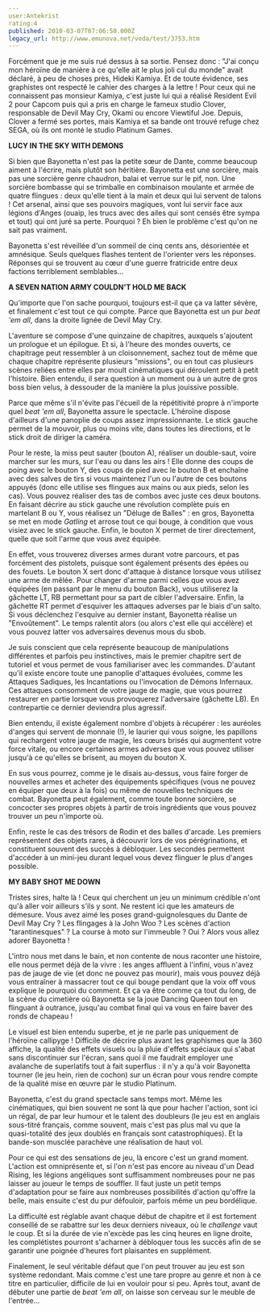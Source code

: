 ```yaml
---
user:Antekrist
rating:4
published: 2010-03-07T07:06:50.000Z
legacy_url: http://www.emunova.net/veda/test/3753.htm
---
```

Forcément que je me suis rué dessus à sa sortie. Pensez donc : "J'ai conçu mon héroïne de manière à ce qu'elle ait le plus joli cul du monde" avait déclaré, à peu de choses près, Hideki Kamiya. Et de toute évidence, ses graphistes ont respecté le cahier des charges à la lettre ! Pour ceux qui ne connaissent pas monsieur Kamiya, c'est juste lui qui a réalisé Resident Evil 2 pour Capcom puis qui a pris en charge le fameux studio Clover, responsable de Devil May Cry, Okami ou encore Viewtiful Joe. Depuis, Clover a fermé ses portes, mais Kamiya et sa bande ont trouvé refuge chez SEGA, où ils ont monté le studio Platinum Games.  

  

**LUCY IN THE SKY WITH DEMONS**  

Si bien que Bayonetta n'est pas la petite sœur de Dante, comme beaucoup aiment à l'écrire, mais plutôt son héritière. Bayonetta est une sorcière, mais pas une sorcière genre chaudron, balai et verrue sur le pif, non. Une sorcière bombasse qui se trimballe en combinaison moulante et armée de quatre flingues : deux qu'elle tient à la main et deux qui lui servent de talons ! Cet arsenal, ainsi que ses pouvoirs magiques, vont lui servir face aux légions d'Anges (ouaip, les trucs avec des ailes qui sont censés être sympa et tout) qui ont juré sa perte. Pourquoi ? Eh bien le problème c'est qu'on ne sait pas vraiment.  

Bayonetta s'est réveillée d'un sommeil de cinq cents ans, désorientée et amnésique. Seuls quelques flashes tentent de l'orienter vers les réponses. Réponses qui se trouvent au cœur d'une guerre fratricide entre deux factions terriblement semblables...  

  

**A SEVEN NATION ARMY COULDN'T HOLD ME BACK**  

Qu'importe que l'on sache pourquoi, toujours est-il que ça va latter sévère, et finalement c'est tout ce qui compte. Parce que Bayonetta est un pur _beat 'em all_, dans la droite lignée de Devil May Cry.  

L'aventure se compose d'une quinzaine de chapitres, auxquels s'ajoutent un prologue et un épilogue. Et si, à l'heure des mondes ouverts, ce chapitrage peut ressembler à un cloisonnement, sachez tout de même que chaque chapitre représente plusieurs "missions", ou en tout cas plusieurs scènes reliées entre elles par moult cinématiques qui déroulent petit à petit l'histoire. Bien entendu, il sera question à un moment ou à un autre de gros boss bien velus, à dessouder de la manière la plus jouissive possible.  

Parce que même s'il n'évite pas l'écueil de la répétitivité propre à n'importe quel _beat 'em all_, Bayonetta assure le spectacle. L'héroïne dispose d'ailleurs d'une panoplie de coups assez impressionnante. Le stick gauche permet de la mouvoir, plus ou moins vite, dans toutes les directions, et le stick droit de diriger la caméra.  

Pour le reste, la miss peut sauter (bouton A), réaliser un double-saut, voire marcher sur les murs, sur l'eau ou dans les airs ! Elle donne des coups de poing avec le bouton Y, des coups de pied avec le bouton B et enchaîne avec des salves de tirs si vous maintenez l'un ou l'autre de ces boutons appuyés (donc elle utilise ses flingues aux mains ou aux pieds, selon les cas). Vous pouvez réaliser des tas de combos avec juste ces deux boutons. En faisant décrire au stick gauche une révolution complète puis en martelant B ou Y, vous réalisez un "Déluge de Balles" : en gros, Bayonetta se met en mode _Gatling_ et arrose tout ce qui bouge, à condition que vous visiez avec le stick gauche. Enfin, le bouton X permet de tirer directement, quelle que soit l'arme que vous avez équipée.  

En effet, vous trouverez diverses armes durant votre parcours, et pas forcément des pistolets, puisque sont également présents des épées ou des fouets. Le bouton X sert donc d'attaque à distance lorsque vous utilisez une arme de mêlée. Pour changer d'arme parmi celles que vous avez équipées (en passant par le menu du bouton Back), vous utiliserez la gâchette LT, RB permettant pour sa part de cibler l'adversaire. Enfin, la gâchette RT permet d'esquiver les attaques adverses par le biais d'un salto. Si vous déclenchez l'esquive au dernier instant, Bayonetta réalise un "Envoûtement". Le temps ralentit alors (ou alors c'est elle qui accélère) et vous pouvez latter vos adversaires devenus mous du sbob.  

Je suis conscient que cela représente beaucoup de manipulations différentes et parfois peu instinctives, mais le premier chapitre sert de tutoriel et vous permet de vous familiariser avec les commandes. D'autant qu'il existe encore toute une panoplie d'attaques évoluées, comme les Attaques Sadiques, les Incantations ou l'invocation de Démons Infernaux. Ces attaques consomment de votre jauge de magie, que vous pourrez restaurer en partie lorsque vous provoquerez l'adversaire (gâchette LB). En contrepartie ce dernier deviendra plus agressif.  

Bien entendu, il existe également nombre d'objets à récupérer : les auréoles d'anges qui servent de monnaie (!), le laurier qui vous soigne, les papillons qui rechargent votre jauge de magie, les cœurs brisés qui augmentent votre force vitale, ou encore certaines armes adverses que vous pouvez utiliser jusqu'à ce qu'elles se brisent, au moyen du bouton X.  

En sus vous pourrez, comme je le disais au-dessus, vous faire forger de nouvelles armes et acheter des équipements spécifiques (vous ne pouvez en équiper que deux à la fois) ou même de nouvelles techniques de combat. Bayonetta peut également, comme toute bonne sorcière, se concocter ses propres objets à partir de trois ingrédients que vous pouvez trouver un peu n'importe où.  

Enfin, reste le cas des trésors de Rodin et des balles d'arcade. Les premiers représentent des objets rares, à découvrir lors de vos pérégrinations, et constituent souvent des succès à débloquer. Les secondes permettent d'accéder à un mini-jeu durant lequel vous devez flinguer le plus d'anges possible.  

  

**MY BABY SHOT ME DOWN**  

Tristes sires, halte là ! Ceux qui cherchent un jeu un minimum crédible n'ont qu'à aller voir ailleurs s'ils y sont. Ne restent ici que les amateurs de démesure. Vous avez aimé les poses grand-guignolesques du Dante de Devil May Cry ? Les flingages à la John Woo ? Les scènes d'action "tarantinesques" ? La course à moto sur l'immeuble ? Oui ? Alors vous allez adorer Bayonetta !  

L'intro nous met dans le bain, et non contente de nous raconter une histoire, elle nous permet déjà de la vivre : les anges affluent à l'infini, vous n'avez pas de jauge de vie (et donc ne pouvez pas mourir), mais vous pouvez déjà vous entraîner à massacrer tout ce qui bouge pendant que la voix off vous explique le pourquoi du comment. Et ça va être comme ça tout du long, de la scène du cimetière où Bayonetta se la joue Dancing Queen tout en flinguant à outrance, jusqu'au combat final qui va vous en faire baver des ronds de chapeau !  

Le visuel est bien entendu superbe, et je ne parle pas uniquement de l'héroïne callipyge ! Difficile de décrire plus avant les graphismes que la 360 affiche, la qualité des effets visuels ou la pluie d'effets spéciaux qui s'abat sans discontinuer sur l'écran, sans quoi il me faudrait employer une avalanche de superlatifs tout à fait superflus : il n'y a qu'à voir Bayonetta tourner (le jeu hein, rien de cochon) sur un écran pour vous rendre compte de la qualité mise en œuvre par le studio Platinum.  

Bayonetta, c'est du grand spectacle sans temps mort. Même les cinématiques, qui bien souvent ne sont là que pour hacher l'action, sont ici un régal, de par leur humour et le talent des doubleurs (le jeu est en anglais sous-titré français, comme souvent, mais c'est pas plus mal vu que la quasi-totalité des jeux doublés en français sont catastrophiques). Et la bande-son musclée parachève une réalisation de haut vol.  

Pour ce qui est des sensations de jeu, là encore c'est un grand moment. L'action est omniprésente et, si l'on n'est pas encore au niveau d'un Dead Rising, les légions angéliques sont suffisamment nombreuses pour ne pas laisser au joueur le temps de souffler. Il faut juste un petit temps d'adaptation pour se faire aux nombreuses possibilités d'action qu'offre la belle, mais ensuite c'est du pur défouloir, parfois même un peu bordélique.  

La difficulté est réglable avant chaque début de chapitre et il est fortement conseillé de se rabattre sur les deux derniers niveaux, où le _challenge_ vaut le coup. Et si la durée de vie n'excède pas les cinq heures en ligne droite, les complétistes pourront s'acharner à débloquer tous les succès afin de se garantir une poignée d'heures fort plaisantes en supplément.  

Finalement, le seul véritable défaut que l'on peut trouver au jeu est son système redondant. Mais comme c'est une tare propre au genre et non à ce titre en particulier, difficile de lui en vouloir pour si peu. Après tout, avant de débuter une partie de _beat 'em all_, on laisse son cerveau sur le meuble de l'entrée...
